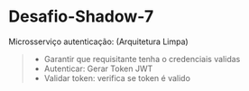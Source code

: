 # Desafio-Shadow-7

Microsserviço autenticação: (Arquitetura Limpa)

> - Garantir que requisitante tenha o credenciais validas
> - Autenticar: Gerar Token JWT
> - Validar token: verifica se token é valido
